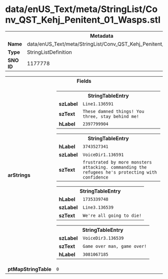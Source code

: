 <h1>data/enUS_Text/meta/StringList/Conv_QST_Kehj_Penitent_01_Wasps.stl</h1><table><tr><th colspan="100%">Metadata</th></tr><tr><td><b>Name</b></td><td>data/enUS_Text/meta/StringList/Conv_QST_Kehj_Penitent_01_Wasps.stl</td></tr><tr><td><b>Type</b></td><td>StringListDefinition</td></tr><tr><td><b>SNO ID</b></td><td>1177778</td></tr></table>

<table><tr><th colspan="100%">Fields</th></tr><tr><td><b>arStrings</b></td><td><table><tr><th colspan="100%">StringTableEntry</th></tr><tr><td><b>szLabel</b></td><td><code>Line1.136591</code></td></tr><tr><td><b>szText</b></td><td><code>These damned things! You three, stay behind me!</code></td></tr><tr><td><b>hLabel</b></td><td><code>2397799904</code></td></tr></table>


<table><tr><th colspan="100%">StringTableEntry</th></tr><tr><td><b>hLabel</b></td><td><code>3743527341</code></td></tr><tr><td><b>szLabel</b></td><td><code>VoiceDir1.136591</code></td></tr><tr><td><b>szText</b></td><td><code>frustrated by more monsters attacking. commanding the refugees he's protecting with confidence</code></td></tr></table>


<table><tr><th colspan="100%">StringTableEntry</th></tr><tr><td><b>hLabel</b></td><td><code>1735339748</code></td></tr><tr><td><b>szLabel</b></td><td><code>Line3.136539</code></td></tr><tr><td><b>szText</b></td><td><code>We're all going to die!</code></td></tr></table>


<table><tr><th colspan="100%">StringTableEntry</th></tr><tr><td><b>szLabel</b></td><td><code>VoiceDir3.136539</code></td></tr><tr><td><b>szText</b></td><td><code>Game over man, game over!</code></td></tr><tr><td><b>hLabel</b></td><td><code>3081067185</code></td></tr></table>


</td></tr><tr><td><b>ptMapStringTable</b></td><td><code>0</code></td></tr></table>

